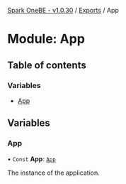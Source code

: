 [Spark OneBE - v1.0.30](../README.md) / [Exports](../modules.md) / App

# Module: App

## Table of contents

### Variables

- [App](App.md#app)

## Variables

### App

• `Const` **App**: [`App`](../classes/App_App.App.md)

The instance of the application.
